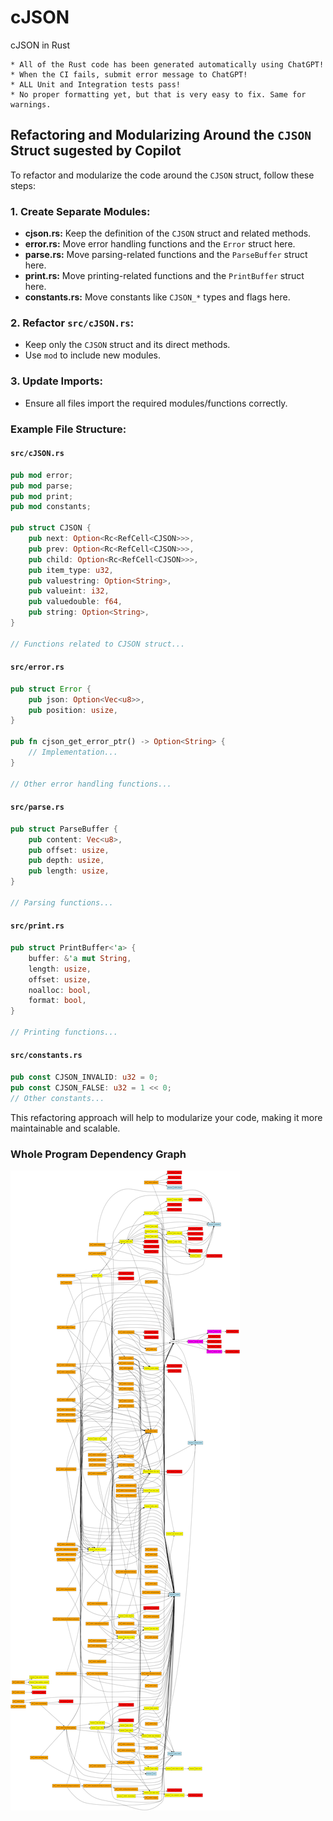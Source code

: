 # cJSON
cJSON in Rust

```
* All of the Rust code has been generated automatically using ChatGPT!
* When the CI fails, submit error message to ChatGPT!
* ALL Unit and Integration tests pass!
* No proper formatting yet, but that is very easy to fix. Same for warnings.
```

## Refactoring and Modularizing Around the `CJSON` Struct sugested by Copilot

To refactor and modularize the code around the `CJSON` struct, follow these steps:

### 1. Create Separate Modules:
- **cjson.rs:** Keep the definition of the `CJSON` struct and related methods.
- **error.rs:** Move error handling functions and the `Error` struct here.
- **parse.rs:** Move parsing-related functions and the `ParseBuffer` struct here.
- **print.rs:** Move printing-related functions and the `PrintBuffer` struct here.
- **constants.rs:** Move constants like `CJSON_*` types and flags here.

### 2. Refactor `src/cJSON.rs`:
- Keep only the `CJSON` struct and its direct methods.
- Use `mod` to include new modules.

### 3. Update Imports:
- Ensure all files import the required modules/functions correctly.

### Example File Structure:

#### `src/cJSON.rs`
```rust
pub mod error;
pub mod parse;
pub mod print;
pub mod constants;

pub struct CJSON {
    pub next: Option<Rc<RefCell<CJSON>>>,
    pub prev: Option<Rc<RefCell<CJSON>>>,
    pub child: Option<Rc<RefCell<CJSON>>>,
    pub item_type: u32,
    pub valuestring: Option<String>,
    pub valueint: i32,
    pub valuedouble: f64,
    pub string: Option<String>,
}

// Functions related to CJSON struct...
```

#### `src/error.rs`
```rust
pub struct Error {
    pub json: Option<Vec<u8>>,
    pub position: usize,
}

pub fn cjson_get_error_ptr() -> Option<String> {
    // Implementation...
}

// Other error handling functions...
```

#### `src/parse.rs`
```rust
pub struct ParseBuffer {
    pub content: Vec<u8>,
    pub offset: usize,
    pub depth: usize,
    pub length: usize,
}

// Parsing functions...
```

#### `src/print.rs`
```rust
pub struct PrintBuffer<'a> {
    buffer: &'a mut String,
    length: usize,
    offset: usize,
    noalloc: bool,
    format: bool,
}

// Printing functions...
```

#### `src/constants.rs`
```rust
pub const CJSON_INVALID: u32 = 0;
pub const CJSON_FALSE: u32 = 1 << 0;
// Other constants...
```

This refactoring approach will help to modularize your code, making it more maintainable and scalable.

### Whole Program Dependency Graph
![Dependency Graph](dependency_graph.png)
